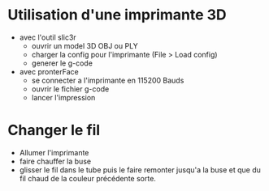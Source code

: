 
# Utilisation d'une imprimante 3D

- avec l'outil slic3r 
  - ouvrir un model 3D OBJ ou PLY
  - charger la config pour l'imprimante (File > Load config)
  - generer le g-code
- avec pronterFace 
  - se connecter a l'imprimante en 115200 Bauds
  - ouvrir le fichier g-code
  - lancer l'impression



# Changer le fil 

- Allumer l'imprimante
- faire chauffer la buse
- glisser le fil dans le tube puis le faire remonter jusqu'a la buse et que du fil chaud de la couleur précédente sorte.

